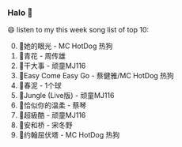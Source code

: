 

### Halo 👋

😄 listen to my this week song list of top 10:

0. 🌈她的眼光 - MC HotDog 热狗
1. 🌈青花 - 周传雄
2. 🌈干大事 - 顽童MJ116
3. 🌈Easy Come Easy Go - 蔡健雅/MC HotDog 热狗
4. 🌈春泥 - 1个球
5. 🌈Jungle (Live版) - 顽童MJ116
6. 🌈恰似你的温柔 - 蔡琴
7. 🌈超級酷 - 顽童MJ116
8. 🌈安和桥 - 宋冬野
9. 🌈约翰屈伏塔 - MC HotDog 热狗


